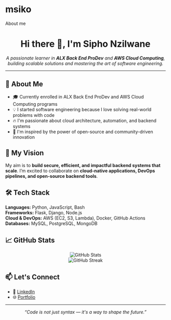 # msiko
About me

<h1 align="center">Hi there 👋, I'm Sipho Nzilwane</h1>

<p align="center">
  <em>A passionate learner in <strong>ALX Back End ProDev</strong> and <strong>AWS Cloud Computing</strong>, building scalable solutions and mastering the art of software engineering.</em>
</p>

<hr>

<h2>🚀 About Me</h2>
<ul>
  <li>🎓 Currently enrolled in ALX Back End ProDev and AWS Cloud Computing programs</li>
  <li>💡 I started software engineering because I love solving real-world problems with code</li>
  <li>🔥 I'm passionate about cloud architecture, automation, and backend systems</li>
  <li>🌟 I'm inspired by the power of open-source and community-driven innovation</li>
</ul>

<h2>🎯 My Vision</h2>
<p>
  My aim is to <strong>build secure, efficient, and impactful backend systems that scale</strong>. 
  I’m excited to collaborate on <strong>cloud-native applications, DevOps pipelines, and open-source backend tools</strong>.
</p>

<h2>🛠️ Tech Stack</h2>
<p>
  <strong>Languages:</strong> Python, JavaScript, Bash<br>
  <strong>Frameworks:</strong> Flask, Django, Node.js<br>
  <strong>Cloud & DevOps:</strong> AWS (EC2, S3, Lambda), Docker, GitHub Actions<br>
  <strong>Databases:</strong> MySQL, PostgreSQL, MongoDB
</p>

<h2>📈 GitHub Stats</h2>
<p align="center">
  <img src="https://github-readme-stats.vercel.app/api?username=[YourGitHubUsername]&show_icons=true&theme=radical" alt="GitHub Stats" />
  <br>
  <img src="https://github-readme-streak-stats.herokuapp.com/?user=[YourGitHubUsername]&theme=radical" alt="GitHub Streak" />
</p>

<h2>📫 Let's Connect</h2>
<ul>
  <li>💼 <a href="https://www.linkedin.com/in/sipho-nzilwane-7a278541/">LinkedIn</a></li>
  <li>🌐 <a href="https://www.msolutions.co.za/">Portfolio</a></li>
</ul>

<hr>

<p align="center"><em>“Code is not just syntax — it's a way to shape the future.”</em></p>
